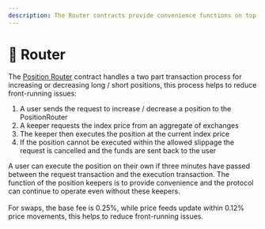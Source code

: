 ```yaml
---
description: The Router contracts provide convenience functions on top of the vault.
---
```


# 📨 Router

The [Position Router](./) contract handles a two part transaction process for increasing or decreasing long / short positions, this process helps to reduce front-running issues:

1. A user sends the request to increase / decrease a position to the PositionRouter
2. A keeper requests the index price from an aggregate of exchanges
3. The keeper then executes the position at the current index price
4. If the position cannot be executed within the allowed slippage the request is cancelled and the funds are sent back to the user

A user can execute the position on their own if three minutes have passed between the request transaction and the execution transaction. The function of the position keepers is to provide convenience and the protocol can continue to operate even without these keepers.\
\
For swaps, the base fee is 0.25%, while price feeds update within 0.12% price movements, this helps to reduce front-running issues.
